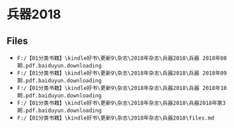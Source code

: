 # 兵器2018

## Files

- `F:/【01分类书籍】\kindle好书\更新9\杂志\2018年杂志\兵器2018\兵器 2018年08期.pdf.baiduyun.downloading`
- `F:/【01分类书籍】\kindle好书\更新9\杂志\2018年杂志\兵器2018\兵器 2018年09期.pdf.baiduyun.downloading`
- `F:/【01分类书籍】\kindle好书\更新9\杂志\2018年杂志\兵器2018\兵器 2018年10期.pdf.baiduyun.downloading`
- `F:/【01分类书籍】\kindle好书\更新9\杂志\2018年杂志\兵器2018\兵器2018年第3期.pdf.baiduyun.downloading`
- `F:/【01分类书籍】\kindle好书\更新9\杂志\2018年杂志\兵器2018\files.md`
